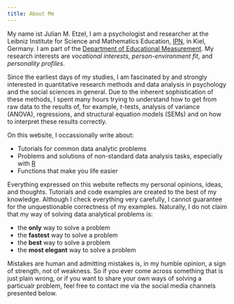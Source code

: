 ```yaml
---
title: About Me
---
```


My name ist Julian M. Etzel, I am a psychologist and researcher at the Leibniz Institute for Science and Mathematics Education, [IPN](http://www.ipn.uni-kiel.de/), in Kiel, Germany. I am part of the [Department of Educational Measurement](https://www.ipn.uni-kiel.de/en/the-ipn/departments/research-methodology). My research interests are *vocational interests*, *person-environment fit*, and *personality profiles*. 

Since the earliest days of my studies, I am fascinated by and strongly interested in quantitative research methods and data analysis in psychology and the social sciences in general. Due to the inherent sophistication of these methods, I spent many hours trying to understand how to get from raw data to the results of, for example, *t*-tests, analysis of variance (ANOVA), regressions, and structural equation models (SEMs) and on how to interpret these results correctly. 

On this website, I occassionally write about:
 
 - Tutorials for common data analytic problems
 - Problems and solutions of non-standard data analysis tasks, especially with [R](https://cran.r-project.org)
 - Functions that make you life easier
 
Everything expressed on this website reflects my personal opinions, ideas, and thoughts. Tutorials and code examples are created to the best of my knowledge. Although I check everything very carefully, I cannot guarantee for the unquestionable correctness of my examples. Naturally, I do not claim that my way of solving data analytical problems is:

- the __only__ way to solve a problem
- the __fastest__ way to solve a problem
- the __best__ way to solve a problem
- the __most elegant__ way to solve a problem

Mistakes are human and admitting mistakes is, in my humble opinion, a sign of strength, not of weakness. So if you ever come across something that is just plain wrong, or if you want to share your own ways of solving a particualr problem, feel free to contact me via the social media channels presented below. 